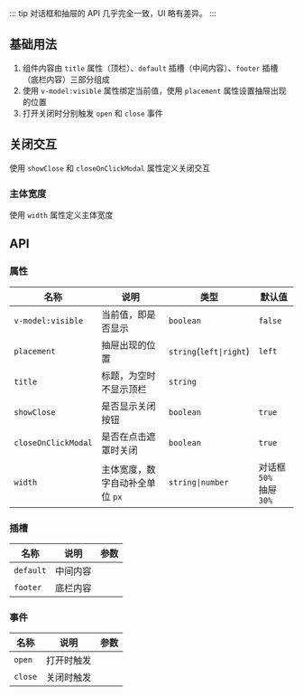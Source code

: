 ::: tip
对话框和抽屉的 API 几乎完全一致，UI 略有差异。
:::

## 基础用法

1. 组件内容由 `title` 属性（顶栏）、`default` 插槽（中间内容）、`footer` 插槽（底栏内容）三部分组成
2. 使用 `v-model:visible` 属性绑定当前值，使用 `placement` 属性设置抽屉出现的位置
3. 打开关闭时分别触发 `open` 和 `close` 事件

<preview path="@docs/component/dialog/demos/basic.vue"></preview>

## 关闭交互

使用 `showClose` 和 `closeOnClickModal` 属性定义关闭交互

<preview path="@docs/component/dialog/demos/close.vue"></preview>

<!--@include: @/component/@parts/props-style.md-->

### 主体宽度

使用 `width` 属性定义主体宽度

<preview path="@docs/component/dialog/demos/width.vue"></preview>

## API

### 属性

| 名称                | 说明                            | 类型                    | 默认值                       |
| ------------------- | ------------------------------- | ----------------------- | ---------------------------- |
| `v-model:visible`   | 当前值，即是否显示              | `boolean`               | `false`                      |
| `placement`         | 抽屉出现的位置                  | `string`(`left\|right`) | `left`                       |
| `title`             | 标题，为空时不显示顶栏          | `string`                |                              |
| `showClose`         | 是否显示关闭按钮                | `boolean`               | `true`                       |
| `closeOnClickModal` | 是否在点击遮罩时关闭            | `boolean`               | `true`                       |
| `width`             | 主体宽度，数字自动补全单位 `px` | `string\|number`        | 对话框 `50%` <br> 抽屉 `30%` |

### 插槽

| 名称      | 说明     | 参数 |
| --------- | -------- | ---- |
| `default` | 中间内容 |      |
| `footer`  | 底栏内容 |      |

### 事件

| 名称    | 说明       | 参数 |
| ------- | ---------- | ---- |
| `open`  | 打开时触发 |      |
| `close` | 关闭时触发 |      |
